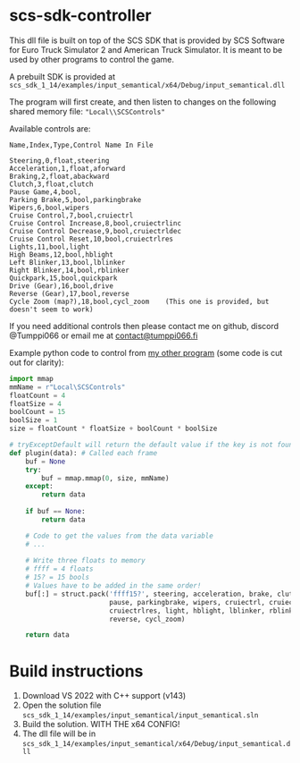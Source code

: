 # scs-sdk-controller
This dll file is built on top of the SCS SDK that is provided by SCS Software for Euro Truck Simulator 2 and American Truck Simulator. It is meant to be used by other programs to control the game.

A prebuilt SDK is provided at ```scs_sdk_1_14/examples/input_semantical/x64/Debug/input_semantical.dll```

The program will first create, and then listen to changes on the following shared memory file: ```"Local\\SCSControls"```

Available controls are:
```
Name,Index,Type,Control Name In File

Steering,0,float,steering
Acceleration,1,float,aforward
Braking,2,float,abackward
Clutch,3,float,clutch
Pause Game,4,bool,
Parking Brake,5,bool,parkingbrake
Wipers,6,bool,wipers
Cruise Control,7,bool,cruiectrl
Cruise Control Increase,8,bool,cruiectrlinc
Cruise Control Decrease,9,bool,cruiectrldec
Cruise Control Reset,10,bool,cruiectrlres
Lights,11,bool,light
High Beams,12,bool,hblight
Left Blinker,13,bool,lblinker
Right Blinker,14,bool,rblinker
Quickpark,15,bool,quickpark
Drive (Gear),16,bool,drive
Reverse (Gear),17,bool,reverse
Cycle Zoom (map?),18,bool,cycl_zoom    (This one is provided, but doesn't seem to work)
```

If you need additional controls then please contact me on github, discord @Tumppi066 or email me at contact@tumppi066.fi

Example python code to control from [my other program]() (some code is cut out for clarity):
```python
import mmap
mmName = r"Local\SCSControls"
floatCount = 4
floatSize = 4
boolCount = 15
boolSize = 1
size = floatCount * floatSize + boolCount * boolSize

# tryExceptDefault will return the default value if the key is not found
def plugin(data): # Called each frame
    buf = None
    try:
        buf = mmap.mmap(0, size, mmName)
    except:
        return data
    
    if buf == None:
        return data

    # Code to get the values from the data variable
    # ...
    
    # Write three floats to memory
    # ffff = 4 floats
    # 15? = 15 bools
    # Values have to be added in the same order!
    buf[:] = struct.pack('ffff15?', steering, acceleration, brake, clutch,
                         pause, parkingbrake, wipers, cruiectrl, cruiectrlinc, cruiectrldec, 
                         cruiectrlres, light, hblight, lblinker, rblinker, quickpark, drive, 
                         reverse, cycl_zoom)

    return data
```

# Build instructions
1. Download VS 2022 with C++ support (v143)
2. Open the solution file ```scs_sdk_1_14/examples/input_semantical/input_semantical.sln```
3. Build the solution. WITH THE x64 CONFIG!
4. The dll file will be in ```scs_sdk_1_14/examples/input_semantical/x64/Debug/input_semantical.dll```